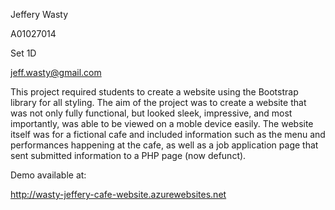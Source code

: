 Jeffery Wasty

A01027014

Set 1D

jeff.wasty@gmail.com

This project required students to create a website using the Bootstrap library for all styling. The aim of the project was to create a website that was not only fully functional, but looked sleek, impressive, and most importantly, was able to be viewed on a moble device easily. The website itself was for a fictional cafe and included information such as the menu and performances happening at the cafe, as well as a job application page that sent submitted information to a PHP page (now defunct). 

Demo available at:

http://wasty-jeffery-cafe-website.azurewebsites.net
